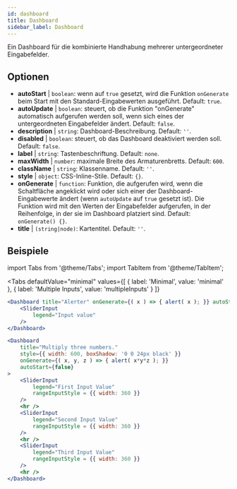```yaml
--- 
id: dashboard 
title: Dashboard
sidebar_label: Dashboard 
---
```


Ein Dashboard für die kombinierte Handhabung mehrerer untergeordneter Eingabefelder.

## Optionen

* __autoStart__ | `boolean`: wenn auf `true` gesetzt, wird die Funktion `onGenerate` beim Start mit den Standard-Eingabewerten ausgeführt. Default: `true`.
* __autoUpdate__ | `boolean`: steuert, ob die Funktion "onGenerate" automatisch aufgerufen werden soll, wenn sich eines der untergeordneten Eingabefelder ändert. Default: `false`.
* __description__ | `string`: Dashboard-Beschreibung. Default: `''`.
* __disabled__ | `boolean`: steuert, ob das Dashboard deaktiviert werden soll. Default: `false`.
* __label__ | `string`: Tastenbeschriftung. Default: `none`.
* __maxWidth__ | `number`: maximale Breite des Armaturenbretts. Default: `600`.
* __className__ | `string`: Klassenname. Default: `''`.
* __style__ | `object`: CSS-Inline-Stile. Default: `{}`.
* __onGenerate__ | `function`: Funktion, die aufgerufen wird, wenn die Schaltfläche angeklickt wird oder sich einer der Dashboard-Eingabewerte ändert (wenn `autoUpdate` auf `true` gesetzt ist). Die Funktion wird mit den Werten der Eingabefelder aufgerufen, in der Reihenfolge, in der sie im Dashboard platziert sind. Default: `onGenerate() {}`.
* __title__ | `(string|node)`: Kartentitel. Default: `''`.


## Beispiele

import Tabs from '@theme/Tabs';
import TabItem from '@theme/TabItem';

<Tabs
    defaultValue="minimal"
    values={[
        { label: 'Minimal', value: 'minimal' },
        { label: 'Multiple Inputs', value: 'multipleInputs' }
    ]}
>

<TabItem value="minimal"> 

```jsx live
<Dashboard title="Alerter" onGenerate={( x ) => { alert( x ); }} autoStart={false} >
    <SliderInput
        legend="Input value"
    />
</Dashboard>
```

</TabItem>

<TabItem value="multipleInputs" > 

```jsx live
<Dashboard 
    title="Multiply three numbers."
    style={{ width: 600, boxShadow: '0 0 24px black' }}
    onGenerate={( x, y, z ) => { alert( x*y*z ); }} 
    autoStart={false} 
>
    <SliderInput
        legend="First Input Value"
        rangeInputStyle = {{ width: 360 }}
    />
    <hr />
    <SliderInput
        legend="Second Input Value"
        rangeInputStyle = {{ width: 360 }}
    />
    <hr />
    <SliderInput
        legend="Third Input Value"
        rangeInputStyle = {{ width: 360 }}
    />
    <hr />
</Dashboard>
```

</TabItem>

</Tabs>
